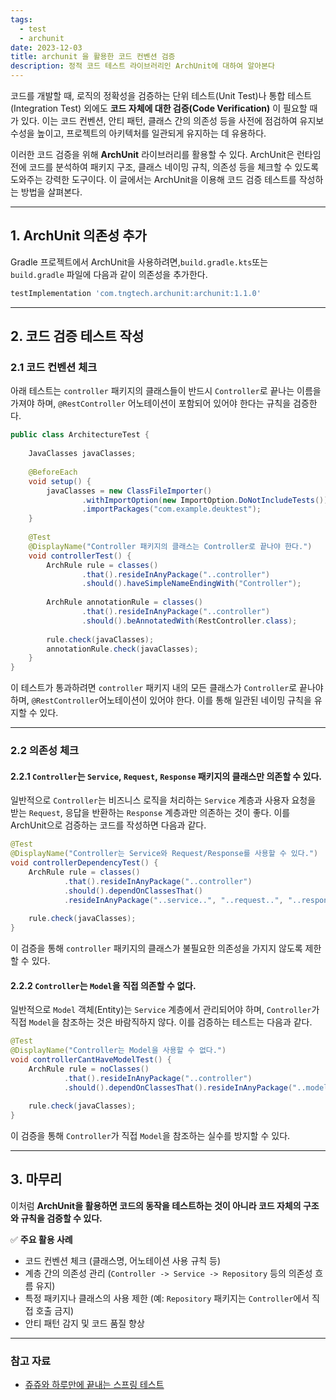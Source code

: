 ```yaml
---
tags:
  - test
  - archunit
date: 2023-12-03
title: archunit 을 활용한 코드 컨벤션 검증
description: 정적 코드 테스트 라이브러리인 ArchUnit에 대하여 알아본다
---
```

코드를 개발할 때, 로직의 정확성을 검증하는 단위 테스트(Unit Test)나 통합 테스트(Integration Test) 외에도 **코드 자체에 대한 검증(Code Verification)** 이 필요할 때가 있다. 이는 코드 컨벤션, 안티 패턴, 클래스 간의 의존성 등을 사전에 점검하여 유지보수성을 높이고, 프로젝트의 아키텍처를 일관되게 유지하는 데 유용하다.

이러한 코드 검증을 위해 **ArchUnit** 라이브러리를 활용할 수 있다. ArchUnit은 런타임 전에 코드를 분석하여 패키지 구조, 클래스 네이밍 규칙, 의존성 등을 체크할 수 있도록 도와주는 강력한 도구이다. 이 글에서는 ArchUnit을 이용해 코드 검증 테스트를 작성하는 방법을 살펴본다.

---

## 1. ArchUnit 의존성 추가

Gradle 프로젝트에서 ArchUnit을 사용하려면,`build.gradle.kts`또는`build.gradle` 파일에 다음과 같이 의존성을 추가한다.

```gradle
testImplementation 'com.tngtech.archunit:archunit:1.1.0'
```

---

## 2. 코드 검증 테스트 작성

### 2.1 코드 컨벤션 체크

아래 테스트는 `controller` 패키지의 클래스들이 반드시 `Controller`로 끝나는 이름을 가져야 하며, `@RestController` 어노테이션이 포함되어 있어야 한다는 규칙을 검증한다.

```java
public class ArchitectureTest {  
    
    JavaClasses javaClasses;  
    
    @BeforeEach  
    void setup() {  
        javaClasses = new ClassFileImporter()  
                .withImportOption(new ImportOption.DoNotIncludeTests())  
                .importPackages("com.example.deuktest");  
    }  
    
    @Test  
    @DisplayName("Controller 패키지의 클래스는 Controller로 끝나야 한다.")  
    void controllerTest() {  
        ArchRule rule = classes()  
                .that().resideInAnyPackage("..controller")  
                .should().haveSimpleNameEndingWith("Controller");  
    
        ArchRule annotationRule = classes()  
                .that().resideInAnyPackage("..controller")  
                .should().beAnnotatedWith(RestController.class);  
    
        rule.check(javaClasses);  
        annotationRule.check(javaClasses);  
    }  
}
```

이 테스트가 통과하려면 `controller` 패키지 내의 모든 클래스가 `Controller`로 끝나야 하며, `@RestController`어노테이션이 있어야 한다. 이를 통해 일관된 네이밍 규칙을 유지할 수 있다.

---

### 2.2 의존성 체크

#### 2.2.1 `Controller`는 `Service`, `Request`, `Response` 패키지의 클래스만 의존할 수 있다.

일반적으로 `Controller`는 비즈니스 로직을 처리하는 `Service` 계층과 사용자 요청을 받는 `Request`, 응답을 반환하는 `Response` 계층과만 의존하는 것이 좋다. 이를 ArchUnit으로 검증하는 코드를 작성하면 다음과 같다.

```java
@Test  
@DisplayName("Controller는 Service와 Request/Response를 사용할 수 있다.")  
void controllerDependencyTest() {  
    ArchRule rule = classes()  
            .that().resideInAnyPackage("..controller")  
            .should().dependOnClassesThat()  
            .resideInAnyPackage("..service..", "..request..", "..response..");  
    
    rule.check(javaClasses);  
}
```

이 검증을 통해 `controller` 패키지의 클래스가 불필요한 의존성을 가지지 않도록 제한할 수 있다.

#### 2.2.2 `Controller`는 `Model`을 직접 의존할 수 없다.

일반적으로 `Model` 객체(Entity)는 `Service` 계층에서 관리되어야 하며, `Controller`가 직접 `Model`을 참조하는 것은 바람직하지 않다. 이를 검증하는 테스트는 다음과 같다.

```java
@Test  
@DisplayName("Controller는 Model을 사용할 수 없다.")  
void controllerCantHaveModelTest() {  
    ArchRule rule = noClasses()  
            .that().resideInAnyPackage("..controller")  
            .should().dependOnClassesThat().resideInAnyPackage("..model..");  
    
    rule.check(javaClasses);  
}
```

이 검증을 통해 `Controller`가 직접 `Model`을 참조하는 실수를 방지할 수 있다.

---

## 3. 마무리

이처럼 **ArchUnit을 활용하면 코드의 동작을 테스트하는 것이 아니라 코드 자체의 구조와 규칙을 검증할 수 있다.**

✅ **주요 활용 사례**

- 코드 컨벤션 체크 (클래스명, 어노테이션 사용 규칙 등)
- 계층 간의 의존성 관리 (`Controller -> Service -> Repository` 등의 의존성 흐름 유지)
- 특정 패키지나 클래스의 사용 제한 (예: `Repository` 패키지는 `Controller`에서 직접 호출 금지)
- 안티 패턴 감지 및 코드 품질 향상
    

---

### 참고 자료

- [쥬쥬와 하루만에 끝내는 스프링 테스트](https://www.inflearn.com/course/%EC%A5%AC%EC%A5%AC%EC%99%80-%ED%95%98%EB%A3%A8%EB%A7%8C%EC%97%90-%EB%81%9D%EB%82%B4%EB%8A%94-%EC%8A%A4%ED%94%84%EB%A7%81%ED%85%8C%EC%8A%A4%ED%8A%B8/dashboard)